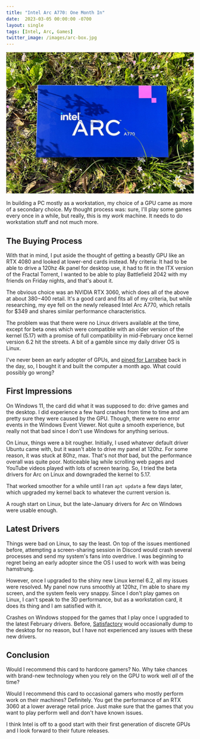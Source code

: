 ```yaml
---
title: "Intel Arc A770: One Month In"
date:  2023-03-05 00:00:00 -0700
layout: single
tags: [Intel, Arc, Games]
twitter_image: /images/arc-box.jpg
---
```


![The Intel Arc A700 Box](/images/arc-box.jpg)

In building a PC mostly as a workstation, my choice of a GPU came as more of a secondary choice. My thought process was: sure, I'll play some games every once in a while, but really, this is my *work* machine. It needs to do workstation stuff and not much more.

<!--more-->

## The Buying Process

With that in mind, I put aside the thought of getting a beastly GPU like an RTX 4080 and looked at lower-end cards instead. My criteria: It had to be able to drive a 120hz 4k panel for desktop use, it had to fit in the ITX version of the Fractal Torrent, I wanted to be able to play Battlefield 2042 with my friends on Friday nights, and that's about it.

The obvious choice was an NVIDIA RTX 3060, which does all of the above at about $380-$400 retail. It's a good card and fits all of my criteria, but while researching, my eye fell on the newly released Intel Arc A770, which retails for $349 and shares similar performance characteristics.

The problem was that there were no Linux drivers available at the time, except for beta ones which were compatible with an older version of the kernel (5.17) with a promise of full compatibility in mid-February once kernel version 6.2 hit the streets. A bit of a gamble since my daily driver OS is Linux.

I've never been an early adopter of GPUs, and [pined for Larrabee](/larrabee/) back in the day, so, I bought it and built the computer a month ago. What could possibly go wrong?

## First Impressions

On Windows 11, the card did what it was supposed to do: drive games and the desktop. I did experience a few hard crashes from time to time and am pretty sure they were caused by the GPU. Though, there were no error events in the Windows Event Viewer. Not quite a smooth experience, but really not that bad since I don't use Windows for anything serious.

On Linux, things were a bit rougher. Initially, I used whatever default driver Ubuntu came with, but it wasn't able to drive my panel at 120hz. For some reason, it was stuck at 80hz, max. That's not *that* bad, but the performance overall was quite poor. Noticeable lag while scrolling web pages and YouTube videos played with lots of screen tearing. So, I tried the beta drivers for Arc on Linux and downgraded the kernel to 5.17.

That worked smoother for a while until I ran `apt update` a few days later, which upgraded my kernel back to whatever the current version is.

A rough start on Linux, but the late-January drivers for Arc on Windows were usable enough.

## Latest Drivers

Things were bad on Linux, to say the least. On top of the issues mentioned before, attempting a screen-sharing session in Discord would crash several processes and send my system's fans into overdrive. I was beginning to regret being an early adopter since the OS I used to work with was being hamstrung.

However, once I upgraded to the shiny new Linux kernel 6.2, all my issues were resolved. My panel now runs smoothly at 120hz, I'm able to share my screen, and the system feels very snappy. Since I don't play games on Linux, I can't speak to the 3D performance, but as a workstation card, it does its thing and I am satisfied with it.

Crashes on Windows stopped for the games that I play once I upgraded to the latest February drivers. Before, [Satisfactory](https://www.satisfactorygame.com/) would occasionally dump to the desktop for no reason, but I have not experienced any issues with these new drivers.

## Conclusion

Would I recommend this card to hardcore gamers? No. Why take chances with brand-new technology when you rely on the GPU to work well *all* of the time?

Would I recommend this card to occasional gamers who mostly perform work on their machines? Definitely. You get the performance of an RTX 3060 at a lower average retail price. Just make sure that the games that you want to play perform well and don't have known issues.

I think Intel is off to a good start with their first generation of discrete GPUs and I look forward to their future releases.
